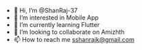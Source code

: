 - 👋 Hi, I’m @ShanRaj-37
- 👀 I’m interested in Mobile App
- 🌱 I’m currently learning Flutter
- 💞️ I’m looking to collaborate on Amizhth
- 📫 How to reach me sshanrajk@gmail.com

<!---
ShanRaj-37/ShanRaj-37 is a ✨ special ✨ repository because its `README.md` (this file) appears on your GitHub profile.
You can click the Preview link to take a look at your changes.
--->
